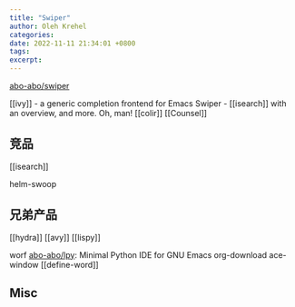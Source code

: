 ```yaml
---
title: "Swiper"
author: Oleh Krehel
categories: 
date: 2022-11-11 21:34:01 +0800
tags: 
excerpt: 
---
```




[abo-abo/swiper](https://github.com/abo-abo/swiper)

[[ivy]] - a generic completion frontend for Emacs
Swiper - [[isearch]] with an overview, and more. Oh, man!
[[colir]]
[[Counsel]]

## 竞品

[[isearch]]

helm-swoop

## 兄弟产品

[[hydra]]
[[avy]]
[[lispy]]

worf
[abo-abo/lpy](https://github.com/abo-abo/lpy): Minimal Python IDE for GNU Emacs
org-download
ace-window
[[define-word]]


## Misc




